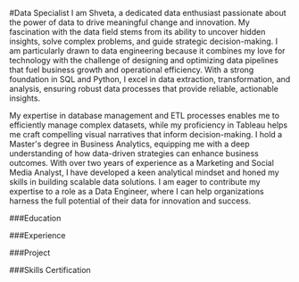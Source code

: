 #Data Specialist 
I am Shveta, a dedicated data enthusiast passionate about the power of data to drive meaningful change and innovation. My fascination with the data field stems from its ability to uncover hidden insights, solve complex problems, and guide strategic decision-making. I am particularly drawn to data engineering because it combines my love for technology with the challenge of designing and optimizing data pipelines that fuel business growth and operational efficiency. With a strong foundation in SQL and Python, I excel in data extraction, transformation, and analysis, ensuring robust data processes that provide reliable, actionable insights.

My expertise in database management and ETL processes enables me to efficiently manage complex datasets, while my proficiency in Tableau helps me craft compelling visual narratives that inform decision-making. I hold a Master's degree in Business Analytics, equipping me with a deep understanding of how data-driven strategies can enhance business outcomes. With over two years of experience as a Marketing and Social Media Analyst, I have developed a keen analytical mindset and honed my skills in building scalable data solutions. I am eager to contribute my expertise to a role as a Data Engineer, where I can help organizations harness the full potential of their data for innovation and success.

###Education

###Experience

###Project

###Skills Certification
